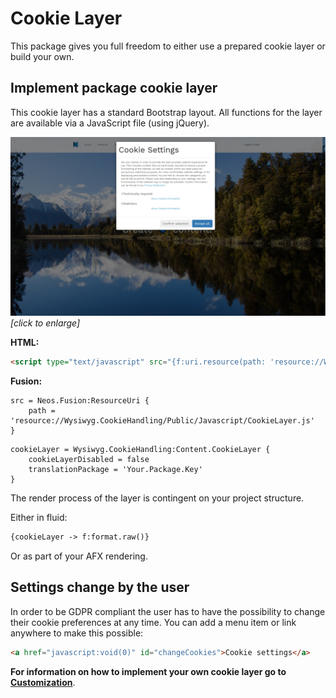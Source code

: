 # Cookie Layer
This package gives you full freedom to either use a prepared cookie layer or build your own.

## Implement package cookie layer

This cookie layer has a standard Bootstrap layout.
All functions for the layer are available via a JavaScript file (using jQuery).

![Backend view of log Module](./.vuepress/public/vanilla-cookie-layer.jpg "Backend-Module")
<i>[click to enlarge]</i>

<b>HTML:</b>
```html
<script type="text/javascript" src="{f:uri.resource(path: 'resource://Wysiwyg.CookieHandling/Public/Javascript/CookieLayer.js')}"></script>
```

<b>Fusion:</b>  
```neosfusion
src = Neos.Fusion:ResourceUri {
    path = 'resource://Wysiwyg.CookieHandling/Public/Javascript/CookieLayer.js'
}
```
```neosfusion
cookieLayer = Wysiwyg.CookieHandling:Content.CookieLayer {
    cookieLayerDisabled = false
    translationPackage = 'Your.Package.Key'
}
```

The render process of the layer is contingent on your project structure.  

Either in fluid:
```html
{cookieLayer -> f:format.raw()}
```
Or as part of your AFX rendering.

## Settings change by the user 

In order to be GDPR compliant the user has to have the possibility to change their cookie preferences at any time.
You can add a menu item or link anywhere to make this possible:

```html
<a href="javascript:void(0)" id="changeCookies">Cookie settings</a>
```


**For information on how to implement your own cookie layer go to [Customization](./customization.md)**.